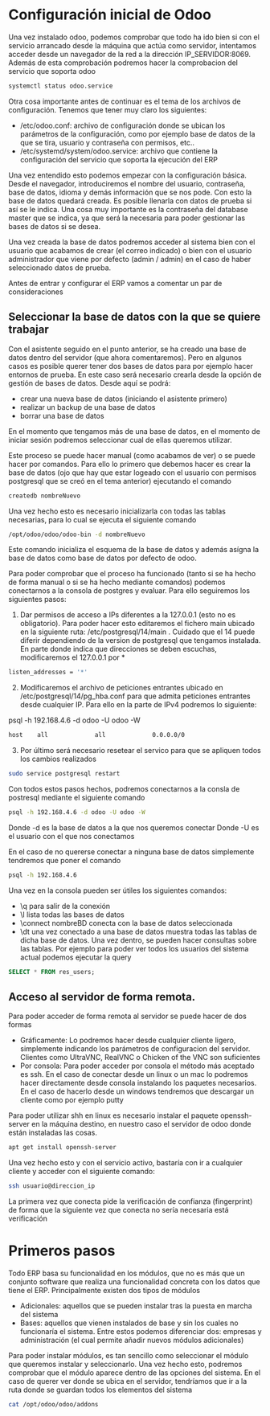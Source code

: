 # Configuración inicial de Odoo

Una vez instalado odoo, podemos comprobar que todo ha ido bien si con el servicio arrancado desde la máquina que actúa como servidor, intentamos acceder desde un navegador de la red a la dirección IP_SERVIDOR:8069. Además de esta comprobación podremos hacer la comprobacion del servicio que soporta odoo

```bash
systemctl status odoo.service
```

Otra cosa importante antes de continuar es el tema de los archivos de configuración. Tenemos que tener muy claro los siguientes:

- /etc/odoo.conf: archivo de configuración donde se ubican los parámetros de la configuración, como por ejemplo base de datos de la que se tira, usuario y contraseña con permisos, etc..
- /etc/systemd/system/odoo.service: archivo que contiene la configuración del servicio que soporta la ejecución del ERP

Una vez entendido esto podemos empezar con la configuración básica. Desde el navegador, introduciremos el nombre del usuario, contraseña, base de datos, idioma y demás información que se nos pode. Con esto la base de datos quedará creada. Es posible llenarla con datos de prueba si así se le indica. Una cosa muy importante es la contraseña del database master que se indica, ya que será la necesaria para poder gestionar las bases de datos si se desea.

Una vez creada la base de datos podremos acceder al sistema bien con el usuario que acabamos de crear (el correo indicado) o bien con el usuario administrador que viene por defecto (admin / admin) en el caso de haber seleccionado datos de prueba. 

Antes de entrar y configurar el ERP vamos a comentar un par de consideraciones

## Seleccionar la base de datos con la que se quiere trabajar

Con el asistente seguido en el punto anterior, se ha creado una base de datos dentro del servidor (que ahora comentaremos). Pero en algunos casos es posible querer tener dos bases de datos para por ejemplo hacer entornos de prueba. En este caso será necesario crearla desde la opción de gestión de bases de datos. Desde aquí se podrá:

- crear una nueva base de datos (iniciando el asistente primero)
- realizar un backup de una base de datos
- borrar una base de datos

En el momento que tengamos más de una base de datos, en el momento de iniciar sesión podremos seleccionar cual de ellas queremos utilizar. 

Este proceso se puede hacer manual (como acabamos de ver) o se puede hacer por comandos. Para ello lo primero que debemos hacer es crear la base de datos (ojo que hay que estar logeado con el usuario con permisos postgresql que se creó en el tema anterior) ejecutando el comando

```bash
createdb nombreNuevo
```

Una vez hecho esto es necesario inicializarla con todas las tablas necesarias, para lo cual se ejecuta el siguiente comando

```bash
/opt/odoo/odoo/odoo-bin -d nombreNuevo
```

Este comando inicializa el esquema de la base de datos y además asígna la base de datos como base de datos por defecto de odoo. 

Para poder comprobar que el proceso ha funcionado (tanto si se ha hecho de forma manual o si se ha hecho mediante comandos) podemos conectarnos a la consola de postgres y evaluar. Para ello seguiremos los siguientes pasos:

1. Dar permisos de acceso a IPs diferentes a la 127.0.0.1 (esto no es obligatorio). Para poder hacer esto editaremos el fichero main ubicado en la siguiente ruta: /etc/postgresql/14/main . Cuidado que el 14 puede diferir dependiendo de la version de postgresql que tengamos instalada. En parte donde indica que direcciones se deben escuchas, modificaremos el 127.0.0.1 por *

```bash
listen_addresses = '*'
```
2. Modificaremos el archivo de peticiones entrantes ubicado en /etc/postgresql/14/pg_hba.conf para que admita peticiones entrantes desde cualquier IP. Para ello en la parte de IPv4 podremos lo siguiente:

psql -h 192.168.4.6 -d odoo -U odoo -W

```bash
host    all             all             0.0.0.0/0
```

3. Por último será necesario resetear el servico para que se apliquen todos los cambios realizados

```bash
sudo service postgresql restart
```

Con todos estos pasos hechos, podremos conectarnos a la consla de postresql mediante el siguiente comando

```bash
psql -h 192.168.4.6 -d odoo -U odoo -W
```

Donde -d es la base de datos a la que nos queremos conectar
Donde -U es el usuario con el que nos conectamos

En el caso de no quererse conectar a ninguna base de datos simplemente tendremos que poner el comando 

```bash
psql -h 192.168.4.6
```
Una vez en la consola pueden ser útiles los siguientes comandos:
- \q para salir de la conexión
- \l lista todas las bases de datos
- \connect nombreBD conecta con la base de datos seleccionada
- \dt una vez conectado a una base de datos muestra todas las tablas de dicha base de datos. Una vez dentro, se pueden hacer consultas sobre las tablas. Por ejemplo para poder ver todos los usuarios del sistema actual podemos ejecutar la query

```sql
SELECT * FROM res_users;
```

## Acceso al servidor de forma remota. 

Para poder acceder de forma remota al servidor se puede hacer de dos formas

- Gráficamente: Lo podremos hacer desde cualquier cliente ligero, simplemente indicando los parámetros de configuracion del servidor. Clientes como UltraVNC, RealVNC o Chicken of the VNC son suficientes
- Por consola: Para poder acceder por consola el método más aceptado es ssh. En el caso de conectar desde un linux o un mac lo podremos hacer directamente desde consola instalando los paquetes necesarios. En el caso de hacerlo desde un windows tendremos que descargar un cliente como por ejemplo putty

Para poder utilizar shh en linux es necesario instalar el paquete openssh-server en la máquina destino, en nuestro caso el servidor de odoo donde están instaladas las cosas.

```bash
apt get install openssh-server
```

Una vez hecho esto y con el servicio activo, bastaría con ir a cualquier cliente y acceder con el siguiente comando:

```bash
ssh usuario@direccion_ip
```

La primera vez que conecta pide la verificación de confianza (fingerprint) de forma que la siguiente vez que conecta no sería necesaria está verificación


# Primeros pasos

Todo ERP basa su funcionalidad en los módulos, que no es más que un conjunto software que realiza una funcionalidad concreta con los datos que tiene el ERP. Principalmente existen dos tipos de módulos
- Adicionales: aquellos que se pueden instalar tras la puesta en marcha del sistema
- Bases: aquellos que vienen instalados de base y sin los cuales no funcionaría el sistema. Entre estos podemos diferenciar dos: empresas y administración (el cual permite añadir nuevos módulos adicionales)

Para poder instalar módulos, es tan sencillo como seleccionar el módulo que queremos instalar y seleccionarlo. Una vez hecho esto, podremos comprobar que el módulo aparece dentro de las opciones del sistema. En el caso de querer ver donde se ubica en el servidor, tendríamos que ir a la ruta donde se guardan todos los elementos del sistema

```bash
cat /opt/odoo/odoo/addons
```